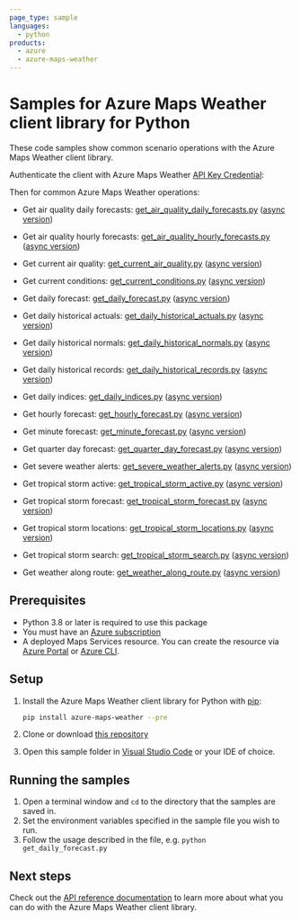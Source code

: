 ```yaml
---
page_type: sample
languages:
  - python
products:
  - azure
  - azure-maps-weather
---
```


# Samples for Azure Maps Weather client library for Python

These code samples show common scenario operations with the Azure Maps Weather client library.

Authenticate the client with Azure Maps Weather [API Key Credential](https://docs.microsoft.com/azure/azure-maps/how-to-manage-account-keys):

Then for common Azure Maps Weather operations:

* Get air quality daily forecasts: [get_air_quality_daily_forecasts.py](https://github.com/Azure/azure-sdk-for-python/blob/main/sdk/maps/azure-maps-weather/samples/get_air_quality_daily_forecasts.py) ([async version](https://github.com/Azure/azure-sdk-for-python/blob/main/sdk/maps/azure-maps-weather/samples/async_samples/get_air_quality_daily_forecasts_async.py))

* Get air quality hourly forecasts: [get_air_quality_hourly_forecasts.py](https://github.com/Azure/azure-sdk-for-python/blob/main/sdk/maps/azure-maps-weather/samples/get_air_quality_hourly_forecasts.py) ([async version](https://github.com/Azure/azure-sdk-for-python/blob/main/sdk/maps/azure-maps-weather/samples/async_samples/get_air_quality_hourly_forecasts_async.py))

* Get current air quality: [get_current_air_quality.py](https://github.com/Azure/azure-sdk-for-python/blob/main/sdk/maps/azure-maps-weather/samples/get_current_air_quality.py) ([async version](https://github.com/Azure/azure-sdk-for-python/blob/main/sdk/maps/azure-maps-weather/samples/async_samples/get_current_air_quality_async.py))

* Get current conditions: [get_current_conditions.py](https://github.com/Azure/azure-sdk-for-python/blob/main/sdk/maps/azure-maps-weather/samples/get_current_conditions.py) ([async version](https://github.com/Azure/azure-sdk-for-python/blob/main/sdk/maps/azure-maps-weather/samples/async_samples/get_current_conditions_async.py))

* Get daily forecast: [get_daily_forecast.py](https://github.com/Azure/azure-sdk-for-python/blob/main/sdk/maps/azure-maps-weather/samples/get_daily_forecast.py) ([async version](https://github.com/Azure/azure-sdk-for-python/blob/main/sdk/maps/azure-maps-weather/samples/async_samples/get_daily_forecast_async.py))

* Get daily historical actuals: [get_daily_historical_actuals.py](https://github.com/Azure/azure-sdk-for-python/blob/main/sdk/maps/azure-maps-weather/samples/get_daily_historical_actuals.py) ([async version](https://github.com/Azure/azure-sdk-for-python/blob/main/sdk/maps/azure-maps-weather/samples/async_samples/get_daily_historical_actuals_async.py))

* Get daily historical normals: [get_daily_historical_normals.py](https://github.com/Azure/azure-sdk-for-python/blob/main/sdk/maps/azure-maps-weather/samples/get_daily_historical_normals.py) ([async version](https://github.com/Azure/azure-sdk-for-python/blob/main/sdk/maps/azure-maps-weather/samples/async_samples/get_daily_historical_normals_async.py))

* Get daily historical records: [get_daily_historical_records.py](https://github.com/Azure/azure-sdk-for-python/blob/main/sdk/maps/azure-maps-weather/samples/get_daily_historical_records.py) ([async version](https://github.com/Azure/azure-sdk-for-python/blob/main/sdk/maps/azure-maps-weather/samples/async_samples/get_daily_historical_records_async.py))

* Get daily indices: [get_daily_indices.py](https://github.com/Azure/azure-sdk-for-python/blob/main/sdk/maps/azure-maps-weather/samples/get_daily_indices.py) ([async version](https://github.com/Azure/azure-sdk-for-python/blob/main/sdk/maps/azure-maps-weather/samples/async_samples/get_daily_indices_async.py))

* Get hourly forecast: [get_hourly_forecast.py](https://github.com/Azure/azure-sdk-for-python/blob/main/sdk/maps/azure-maps-weather/samples/get_hourly_forecast.py) ([async version](https://github.com/Azure/azure-sdk-for-python/blob/main/sdk/maps/azure-maps-weather/samples/async_samples/get_hourly_forecast_async.py))

* Get minute forecast: [get_minute_forecast.py](https://github.com/Azure/azure-sdk-for-python/blob/main/sdk/maps/azure-maps-weather/samples/get_minute_forecast.py) ([async version](https://github.com/Azure/azure-sdk-for-python/blob/main/sdk/maps/azure-maps-weather/samples/async_samples/get_minute_forecast_async.py))

* Get quarter day forecast: [get_quarter_day_forecast.py](https://github.com/Azure/azure-sdk-for-python/blob/main/sdk/maps/azure-maps-weather/samples/get_quarter_day_forecast.py) ([async version](https://github.com/Azure/azure-sdk-for-python/blob/main/sdk/maps/azure-maps-weather/samples/async_samples/get_quarter_day_forecast_async.py))

* Get severe weather alerts: [get_severe_weather_alerts.py](https://github.com/Azure/azure-sdk-for-python/blob/main/sdk/maps/azure-maps-weather/samples/get_severe_weather_alerts.py) ([async version](https://github.com/Azure/azure-sdk-for-python/blob/main/sdk/maps/azure-maps-weather/samples/async_samples/get_severe_weather_alerts_async.py))

* Get tropical storm active: [get_tropical_storm_active.py](https://github.com/Azure/azure-sdk-for-python/blob/main/sdk/maps/azure-maps-weather/samples/get_tropical_storm_active.py) ([async version](https://github.com/Azure/azure-sdk-for-python/blob/main/sdk/maps/azure-maps-weather/samples/async_samples/get_tropical_storm_active_async.py))

* Get tropical storm forecast: [get_tropical_storm_forecast.py](https://github.com/Azure/azure-sdk-for-python/blob/main/sdk/maps/azure-maps-weather/samples/get_tropical_storm_forecast.py) ([async version](https://github.com/Azure/azure-sdk-for-python/blob/main/sdk/maps/azure-maps-weather/samples/async_samples/get_tropical_storm_forecast_async.py))

* Get tropical storm locations: [get_tropical_storm_locations.py](https://github.com/Azure/azure-sdk-for-python/blob/main/sdk/maps/azure-maps-weather/samples/get_tropical_storm_locations.py) ([async version](https://github.com/Azure/azure-sdk-for-python/blob/main/sdk/maps/azure-maps-weather/samples/async_samples/get_tropical_storm_locations_async.py))

* Get tropical storm search: [get_tropical_storm_search.py](https://github.com/Azure/azure-sdk-for-python/blob/main/sdk/maps/azure-maps-weather/samples/get_tropical_storm_search.py) ([async version](https://github.com/Azure/azure-sdk-for-python/blob/main/sdk/maps/azure-maps-weather/samples/async_samples/get_tropical_storm_search_async.py))

* Get weather along route: [get_weather_along_route.py](https://github.com/Azure/azure-sdk-for-python/blob/main/sdk/maps/azure-maps-weather/samples/get_weather_along_route.py) ([async version](https://github.com/Azure/azure-sdk-for-python/blob/main/sdk/maps/azure-maps-weather/samples/async_samples/get_weather_along_route_async.py))

## Prerequisites

* Python 3.8 or later is required to use this package
* You must have an [Azure subscription](https://azure.microsoft.com/free/)
* A deployed Maps Services resource. You can create the resource via [Azure Portal][azure_portal] or [Azure CLI][azure_cli].

## Setup

1. Install the Azure Maps Weather client library for Python with [pip](https://pypi.org/project/pip/):

   ```bash
   pip install azure-maps-weather --pre
   ```

2. Clone or download [this repository](https://github.com/Azure/azure-sdk-for-python)
3. Open this sample folder in [Visual Studio Code](https://code.visualstudio.com) or your IDE of choice.

## Running the samples

1. Open a terminal window and `cd` to the directory that the samples are saved in.
2. Set the environment variables specified in the sample file you wish to run.
3. Follow the usage described in the file, e.g. `python get_daily_forecast.py`

## Next steps

Check out the [API reference documentation](https://docs.microsoft.com/rest/api/maps/weather)
to learn more about what you can do with the Azure Maps Weather client library.

<!-- LINKS -->
[azure_portal]: https://portal.azure.com
[azure_cli]: https://docs.microsoft.com/cli/azure
